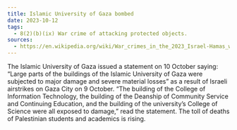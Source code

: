 ```yaml
---
title: Islamic University of Gaza bombed 
date: 2023-10-12
tags:
  - 8(2)(b)(ix) War crime of attacking protected objects.
sources:
  - https://en.wikipedia.org/wiki/War_crimes_in_the_2023_Israel-Hamas_war
---
```

The Islamic University of Gaza issued a statement on 10 October saying: “Large parts of the buildings of the Islamic University of Gaza were subjected to major damage and severe material losses” as a result of Israeli airstrikes on Gaza City on 9 October. “The building of the College of Information Technology, the building of the Deanship of Community Service and Continuing Education, and the building of the university’s College of Science were all exposed to damage,” read the statement. The toll of deaths of Palestinian students and academics is rising.